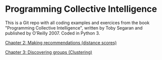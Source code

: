 # Programming Collective Intelligence

This is a Git repo with all coding examples and exercices from the book "Programming Collective Intelligence", written by Toby Segaran and published by O'Reilly 2007. Coded in Python 3.

[Chapter 2: Making recommendations (distance scores)](https://github.com/jantonz/CollectiveIntelligence/blob/master/Chapter%202%20-%20Making%20recommendations%20-%20Distance%20scores/recommendations.md)

[Chapter 3:  Discovering groups (Clustering)](https://github.com/jantonz/CollectiveIntelligence/blob/master/Chapter%203%20-%20Discovering%20groups%20-%20Clustering/generatefeedvector.md)
